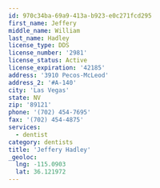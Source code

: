 ```yaml
---
id: 970c34ba-69a9-413a-b923-e0c271fcd295
first_name: Jeffery
middle_name: William
last_name: Hadley
license_type: DDS
license_number: '2981'
license_status: Active
license_expiration: '42185'
address: '3910 Pecos-McLeod'
address_2: '#A-140'
city: 'Las Vegas'
state: NV
zip: '89121'
phone: '(702) 454-7695'
fax: '(702) 454-4875'
services:
  - dentist
category: dentists
title: 'Jeffery Hadley'
_geoloc:
  lng: -115.0903
  lat: 36.121972
---
```

